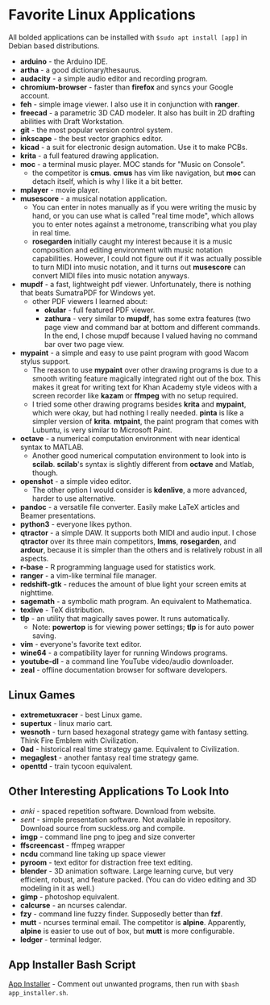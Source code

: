 # Favorite Linux Applications

All bolded applications can be installed with `$sudo apt install [app]` in Debian based distributions.

- **arduino** - the Arduino IDE.
- **artha** - a good dictionary/thesaurus.
- **audacity** - a simple audio editor and recording program.
- **chromium-browser** - faster than **firefox** and syncs your Google account.
- **feh** - simple image viewer. I also use it in conjunction with **ranger**.
- **freecad** - a parametric 3D CAD modeler. It also has built in 2D drafting abilities with Draft Workstation.
- **git** - the most popular version control system.
- **inkscape** - the best vector graphics editor.
- **kicad** - a suit for electronic design automation. Use it to make PCBs.
- **krita** - a full featured drawing application.
- **moc** - a terminal music player. MOC stands for "Music on Console".
  - the competitor is **cmus**. **cmus** has vim like navigation, but **moc** can detach itself, which is why I like it a bit better.
- **mplayer** - movie player.
- **musescore** - a musical notation application.
  - You can enter in notes manually as if you were writing the music by hand, or you can use what is called "real time mode", which allows you to enter notes against a metronome, transcribing what you play in real time.
  - **rosegarden** initially caught my interest because it is a music composition and editing environment with music notation capabilities. However, I could not figure out if it was actually possible to turn MIDI into music notation, and it turns out **musescore** can convert MIDI files into music notation anyways.
- **mupdf** - a fast, lightweight pdf viewer. Unfortunately, there is nothing that beats SumatraPDF for Windows yet.
  - other PDF viewers I learned about:
    - **okular** - full featured PDF viewer.
    - **zathura** - very similar to **mupdf**, has some extra features (two page view and command bar at bottom and different commands. In the end, I chose mupdf because I valued having no command bar over two page view.
- **mypaint** - a simple and easy to use paint program with good Wacom stylus support.
  - The reason to use **mypaint** over other drawing programs is due to a smooth writing feature magically integrated right out of the box. This makes it great for writing text for Khan Academy style videos with a screen recorder like **kazam** or **ffmpeg** with no setup required.
  - I tried some other drawing programs besides **krita** and **mypaint**, which were okay, but had nothing I really needed. **pinta** is like a simpler version of **krita**. **mtpaint**, the paint program that comes with Lubuntu, is very similar to Microsoft Paint.
- **octave** - a numerical computation environment with near identical syntax to MATLAB.
  - Another good numerical computation environment to look into is **scilab**. **scilab**'s syntax is slightly different from **octave** and Matlab, though.
- **openshot** - a simple video editor.
  - The other option I would consider is **kdenlive**, a more advanced, harder to use alternative.
- **pandoc** - a versatile file converter. Easily make LaTeX articles and Beamer presentations.
- **python3** - everyone likes python.
- **qtractor** - a simple DAW. It supports both MIDI and audio input. I chose **qtractor** over its three main competitors, **lmms**, **rosegarden**, and **ardour**, because it is simpler than the others and is relatively robust in all aspects.
- **r-base** - R programming language used for statistics work.
- **ranger** - a vim-like terminal file manager.
- **redshift-gtk** - reduces the amount of blue light your screen emits at nighttime.
- **sagemath** - a symbolic math program. An equivalent to Mathematica.
- **texlive** - TeX distribution.
- **tlp** - an utility that magically saves power. It runs automatically.
  - Note: **powertop** is for viewing power settings; **tlp** is for auto power saving.
- **vim** - everyone's favorite text editor.
- **wine64** - a compatibility layer for running Windows programs.
- **youtube-dl** - a command line YouTube video/audio downloader.
- **zeal** - offline documentation browser for software developers.

## Linux Games

- **extremetuxracer** - best Linux game.
- **supertux** - linux mario cart.
- **wesnoth** - turn based hexagonal strategy game with fantasy setting. Think Fire Emblem with Civilization.
- **0ad** - historical real time strategy game. Equivalent to Civilization.
- **megaglest** - another fantasy real time strategy game.
- **openttd** - train tycoon equivalent.

## Other Interesting Applications To Look Into

- *anki* - spaced repetition software. Download from website.
- *sent* - simple presentation software. Not available in repository. Download source from suckless.org and compile.
- **imgp** - command line png to jpeg and size converter
- **ffscreencast** - ffmpeg wrapper
- **ncdu** command line taking up space viewer
- **pyroom** - text editor for distraction free text editing.
- **blender** - 3D animation software. Large learning curve, but very efficient, robust, and feature packed. (You can do video editing and 3D modeling in it as well.)
- **gimp** - photoshop equivalent.
- **calcurse** - an ncurses calendar.
- **fzy** - command line fuzzy finder. Supposedly better than **fzf**.
- **mutt** - ncurses terminal email. The competitor is **alpine**. Apparently, **alpine** is easier to use out of box, but **mutt** is more configurable.
- **ledger** - terminal ledger.

## App Installer Bash Script

[App Installer](app_installer.sh) - Comment out unwanted programs, then run with `$bash app_installer.sh`.
